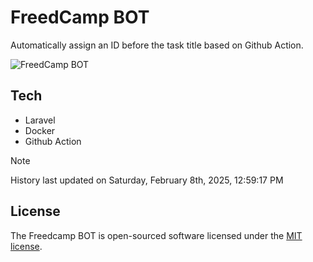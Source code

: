 # FreedCamp BOT

Automatically assign an ID before the task title based on Github Action.

![FreedCamp BOT](https://repository-images.githubusercontent.com/737932867/7d34798b-2680-471c-b089-a78a718d3d6a)

## Tech

- Laravel
- Docker
- Github Action

> [!NOTE]  
> History last updated on Saturday, February 8th, 2025, 12:59:17 PM

## License

The Freedcamp BOT is open-sourced software licensed under the [MIT license](https://opensource.org/licenses/MIT).
